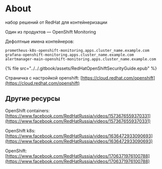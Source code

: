 # About

набор решений от RedHat  для контейнеризации

Один из продуктов — OpenShift Monitoring

Дефолтные имена контейнеров:

```
prometheus-k8s-openshift-monitoring.apps.cluster_name.example.com
grafana-openshift-monitoring.apps.cluster_name.example.com
alertmanager-main-openshift-monitoring.apps.cluster_name.example.com
```

{% file src="../../.gitbook/assets/RedHatOpenShiftSecurityGuide.epub" %}

Страничка с настройкой openshift: [https://cloud.redhat.com/openshift](https://cloud.redhat.com/openshift)

## Другие ресурсы

OpenShift containers: [https://www.facebook.com/RedHatRussia/videos/1573676559370331](https://www.facebook.com/RedHatRussia/videos/1573676559370331)

OpenShift k8s: [https://www.facebook.com/RedHatRussia/videos/1636472933090693](https://www.facebook.com/RedHatRussia/videos/1636472933090693)

OpenShift: [https://www.facebook.com/RedHatRussia/videos/1706371976100788](https://www.facebook.com/RedHatRussia/videos/1706371976100788)
